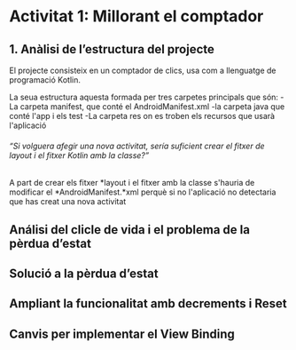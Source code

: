 # Activitat 1: Millorant el comptador
## 1. Anàlisi de l’estructura del projecte

  El projecte consisteix en un comptador de clics, usa com a llenguatge de programació Kotlin.
  
  La seua estructura aquesta formada per tres carpetes principals que són: 
    -La carpeta manifest, que conté el AndroidManifest.xml
    -la carpeta java que conté l'app i els test 
    -La carpeta res on es troben els recursos que usarà l'aplicació

  ###### “Si volguera afegir una nova activitat, sería suficient crear el fitxer de layout i el fitxer Kotlin amb la classe?”
  
  A part de crear els fitxer *layout i el fitxer amb la classe s'hauria de modificar el *AndroidManifest.*xml
  perquè si no l'aplicació no detectaria que has creat una nova activitat

## Análisi del clicle de vida i el problema de la pèrdua d’estat
## Solució a la pèrdua d’estat
## Ampliant la funcionalitat amb decrements i Reset
## Canvis per implementar el View Binding
